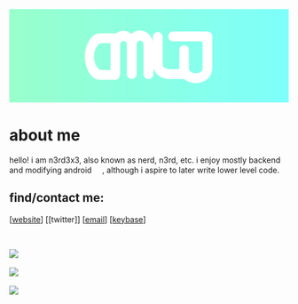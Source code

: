 <div align="center">
 <img width="1000" src="https://raw.githubusercontent.com/n3rd3x3/n3rd3x3/main/banner.svg">
</div>


# about me
hello! i am n3rd3x3, also known as nerd, n3rd, etc.
i enjoy mostly backend and modifying android <img src="https://user-images.githubusercontent.com/57784409/159374966-637abe65-2fbc-48e1-894b-7b6883e4a4bd.png" data-canonical-src="https://emojipedia-us.s3.dualstack.us-west-1.amazonaws.com/thumbs/120/microsoft/310/smiling-face-with-smiling-eyes_1f60a.png" width="15" height="15" />, although i aspire to later write lower level code.

## find/contact me:
[[website]] [[twitter]] [[email]] [[keybase]]

[website]: https://n3rd3x3.dev
[mastodon]: https://tsukim.io/@nerd
[email]: mailto:hi@nerds.email
[keybase]: https://keybase.io/n3rd3x3

<br>

<p>
  <img src="https://skillicons.dev/icons?i=bash,cs,dart,flutter,go,html,java,js,kotlin,nodejs,react,rust,ts" />
</p>

<p>
  <a href="https://skillicons.dev">
    <img src="https://skillicons.dev/icons?i=androidstudio,arduino,aws,azure,figma,gcp,git,idea,kubernetes,linux,mongodb,raspberrypi,redis" />
  </a>
</p>

  
<!-- shhhh -->
![](https://hit.yhype.me/github/profile?user_id=57784409)

